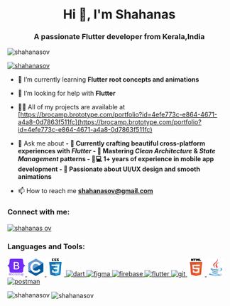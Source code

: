 <h1 align="center">Hi 👋, I'm Shahanas</h1>
<h3 align="center">A passionate Flutter developer from Kerala,India</h3>

<p align="left"> <img src="https://komarev.com/ghpvc/?username=shahanasov&label=Profile%20views&color=0e75b6&style=flat" alt="shahanasov" /> </p>

<p align="left"> <a href="https://github.com/ryo-ma/github-profile-trophy"><img src="https://github-profile-trophy.vercel.app/?username=shahanasov" alt="shahanasov" /></a> </p>

- 🌱 I’m currently learning **Flutter root concepts and animations**

- 🤝 I’m looking for help with **Flutter**

- 👨‍💻 All of my projects are available at [https://brocamp.brototype.com/portfolio?id=4efe773c-e864-4671-a4a8-0d7863f511fc](https://brocamp.brototype.com/portfolio?id=4efe773c-e864-4671-a4a8-0d7863f511fc)

- 💬 Ask me about **- 🔭 Currently crafting beautiful cross-platform experiences with *Flutter* - 🌱 Mastering *Clean Architecture* & *State Management* patterns - 👨💻 1+ years of experience in mobile app development - 🎨 Passionate about UI/UX design and smooth animations**

- 📫 How to reach me **shahanasov@gmail.com**

<h3 align="left">Connect with me:</h3>
<p align="left">
<a href="https://www.linkedin.com/in/shahanas-ov-a1ba51240/" target="blank"><img align="center" src="https://raw.githubusercontent.com/rahuldkjain/github-profile-readme-generator/master/src/images/icons/Social/linked-in-alt.svg" alt="shahanas ov" height="30" width="40" /></a>
</p>

<h3 align="left">Languages and Tools:</h3>
<p align="left"> <a href="https://getbootstrap.com" target="_blank" rel="noreferrer"> <img src="https://raw.githubusercontent.com/devicons/devicon/master/icons/bootstrap/bootstrap-plain-wordmark.svg" alt="bootstrap" width="40" height="40"/> </a> <a href="https://www.cprogramming.com/" target="_blank" rel="noreferrer"> <img src="https://raw.githubusercontent.com/devicons/devicon/master/icons/c/c-original.svg" alt="c" width="40" height="40"/> </a> <a href="https://www.w3schools.com/css/" target="_blank" rel="noreferrer"> <img src="https://raw.githubusercontent.com/devicons/devicon/master/icons/css3/css3-original-wordmark.svg" alt="css3" width="40" height="40"/> </a> <a href="https://dart.dev" target="_blank" rel="noreferrer"> <img src="https://www.vectorlogo.zone/logos/dartlang/dartlang-icon.svg" alt="dart" width="40" height="40"/> </a> <a href="https://www.figma.com/" target="_blank" rel="noreferrer"> <img src="https://www.vectorlogo.zone/logos/figma/figma-icon.svg" alt="figma" width="40" height="40"/> </a> <a href="https://firebase.google.com/" target="_blank" rel="noreferrer"> <img src="https://www.vectorlogo.zone/logos/firebase/firebase-icon.svg" alt="firebase" width="40" height="40"/> </a> <a href="https://flutter.dev" target="_blank" rel="noreferrer"> <img src="https://www.vectorlogo.zone/logos/flutterio/flutterio-icon.svg" alt="flutter" width="40" height="40"/> </a> <a href="https://git-scm.com/" target="_blank" rel="noreferrer"> <img src="https://www.vectorlogo.zone/logos/git-scm/git-scm-icon.svg" alt="git" width="40" height="40"/> </a> <a href="https://www.w3.org/html/" target="_blank" rel="noreferrer"> <img src="https://raw.githubusercontent.com/devicons/devicon/master/icons/html5/html5-original-wordmark.svg" alt="html5" width="40" height="40"/> </a> <a href="https://www.java.com" target="_blank" rel="noreferrer"> <img src="https://raw.githubusercontent.com/devicons/devicon/master/icons/java/java-original.svg" alt="java" width="40" height="40"/> </a> <a href="https://postman.com" target="_blank" rel="noreferrer"> <img src="https://www.vectorlogo.zone/logos/getpostman/getpostman-icon.svg" alt="postman" width="40" height="40"/> </a> </p>

<p><img align="left" src="https://github-readme-stats.vercel.app/api/top-langs?username=shahanasov&show_icons=true&locale=en&layout=compact" alt="shahanasov" /></p>

<p>&nbsp;<img align="center" src="https://github-readme-stats.vercel.app/api?username=shahanasov&show_icons=true&locale=en" alt="shahanasov" /></p>
